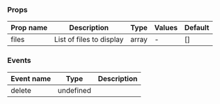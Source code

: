 ### Props

| Prop name | Description              | Type  | Values | Default |
| --------- | ------------------------ | ----- | ------ | ------- |
| files     | List of files to display | array | -      | []      |

### Events

| Event name | Type      | Description |
| ---------- | --------- | ----------- |
| delete     | undefined |
